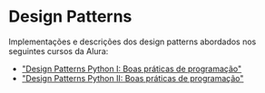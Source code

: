 # Design Patterns

Implementações e descrições dos design patterns abordados nos seguintes cursos da Alura:

- ["Design Patterns Python I: Boas práticas de programação"](https://www.alura.com.br/curso-online-design-patterns-python)
- ["Design Patterns Python II: Boas práticas de programação"](https://www.alura.com.br/curso-online-design-patterns-python-2)